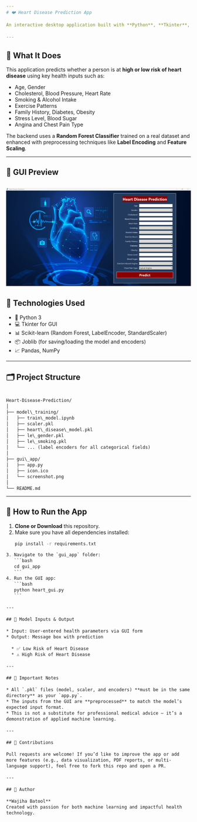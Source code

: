 ```yaml
---
# ❤️ Heart Disease Prediction App

An interactive desktop application built with **Python**, **Tkinter**, and **Scikit-learn** that helps predict a person’s risk of heart disease based on lifestyle and medical indicators. This tool combines a user-friendly interface with a machine learning model to provide fast and informative health insights.

---
```


## 🧠 What It Does

This application predicts whether a person is at **high or low risk of heart disease** using key health inputs such as:

- Age, Gender
- Cholesterol, Blood Pressure, Heart Rate
- Smoking & Alcohol Intake
- Exercise Patterns
- Family History, Diabetes, Obesity
- Stress Level, Blood Sugar
- Angina and Chest Pain Type

The backend uses a **Random Forest Classifier** trained on a real dataset and enhanced with preprocessing techniques like **Label Encoding** and **Feature Scaling**.

---

## 📸 GUI Preview
![alt text](<Screenshot .jpg>)
---

## 🧰 Technologies Used

- 🐍 Python 3
- 💻 Tkinter for GUI
- 📊 Scikit-learn (Random Forest, LabelEncoder, StandardScaler)
- 📦 Joblib (for saving/loading the model and encoders)
- 📈 Pandas, NumPy

---

## 🗂️ Project Structure

```

Heart-Disease-Prediction/
│
├── model\_training/
│   ├── train\_model.ipynb
│   ├── scaler.pkl
│   ├── heart\_disease\_model.pkl
│   ├── le\_gender.pkl
│   ├── le\_smoking.pkl
│   └── ... (label encoders for all categorical fields)
│
├── gui\_app/
│   ├── app.py
│   ├── icon.ico
│   └── screenshot.png
│
└── README.md

````

---

## 🚀 How to Run the App

1. **Clone or Download** this repository.
2. Make sure you have all dependencies installed:
   ```bash
   pip install -r requirements.txt
````
3. Navigate to the `gui_app` folder:
   ```bash
   cd gui_app
   ```
4. Run the GUI app:
   ```bash
   python heart_gui.py
   ```

---

## 🔐 Model Inputs & Output

* Input: User-entered health parameters via GUI form
* Output: Message box with prediction

  * ✅ Low Risk of Heart Disease
  * ⚠️ High Risk of Heart Disease

---

## 📁 Important Notes

* All `.pkl` files (model, scaler, and encoders) **must be in the same directory** as your `app.py`.
* The inputs from the GUI are **preprocessed** to match the model’s expected input format.
* This is not a substitute for professional medical advice — it’s a demonstration of applied machine learning.

---

## 🤝 Contributions

Pull requests are welcome! If you’d like to improve the app or add more features (e.g., data visualization, PDF reports, or multi-language support), feel free to fork this repo and open a PR.

---

## 👤 Author

**Wajiha Batool**
Created with passion for both machine learning and impactful health technology.

